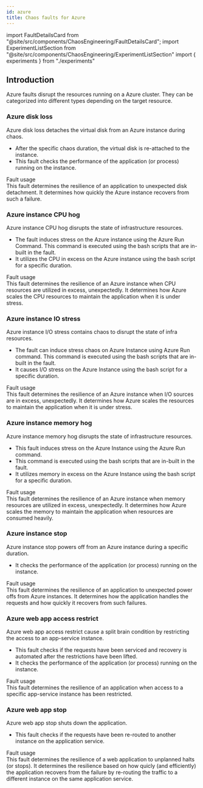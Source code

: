 ```yaml
---
id: azure
title: Chaos faults for Azure
---
```


<!-- Import statement for Custom Components -->

import FaultDetailsCard from "@site/src/components/ChaosEngineering/FaultDetailsCard";
import ExperimentListSection from "@site/src/components/ChaosEngineering/ExperimentListSection"
import { experiments } from "./experiments"

<!-- Heading Description -->

## Introduction

Azure faults disrupt the resources running on a Azure cluster. They can be categorized into different types depending on the target resource. 

<!-- Experiment List and Search Bar (every experiment added below, need to be added in this file also) -->

<ExperimentListSection experiments={experiments} />

<!-- Code for Fault Card starts from here -->

<!-- please specify category in above tag to generate correct experiment icons and links by itself, if links are broken please contact @Sahil, that's me -->

<FaultDetailsCard category="azure">

### Azure disk loss

<!-- Need above heading in markdown ### for it to populate right navigation bar and generate links -->

Azure disk loss detaches the virtual disk from an Azure instance during chaos. 
- After the specific chaos duration, the virtual disk is re-attached to the instance. 
- This fault checks the performance of the application (or process) running on the instance.

<!-- <accordion color='green'/> has same usage as details but green in color -->

<accordion color="green">
    <summary>Fault usage</summary>
This fault determines the resilience of an application to unexpected disk detachment. It determines how quickly the Azure instance recovers from such a failure. 
</accordion>

</FaultDetailsCard>

<!-- Code for Fault Card ends here -->

<FaultDetailsCard category="azure">

### Azure instance CPU hog

<!-- Need above heading in markdown ### for it to populate right navigation bar and generate links -->

Azure instance CPU hog disrupts the state of infrastructure resources. 
- The fault induces stress on the Azure instance using the Azure Run Command. This command is executed using the bash scripts that are in-built in the fault.
- It utilizes the CPU in excess on the Azure instance using the bash script for a specific duration.

<!-- <accordion color='green'/> has same usage as details but green in color -->

<accordion color="green">
    <summary>Fault usage</summary>
This fault determines the resilience of an Azure instance when CPU resources are utilized in excess, unexpectedly. It determines how Azure scales the CPU resources to maintain the application when it is under stress. 
</accordion>

</FaultDetailsCard>

<!-- Code for Fault Card ends here -->

<FaultDetailsCard category="azure">

### Azure instance IO stress

<!-- Need above heading in markdown ### for it to populate right navigation bar and generate links -->

Azure instance I/O stress contains chaos to disrupt the state of infra resources. 
- The fault can induce stress chaos on Azure Instance using Azure Run command. This command is executed using the bash scripts that are in-built in the fault.
- It causes I/O stress on the Azure Instance using the bash script for a specific duration.

<!-- <accordion color='green'/> has same usage as details but green in color -->

<accordion color="green">
    <summary>Fault usage</summary>
This fault determines the resilience of an Azure instance when I/O sources are in excess, unexpectedly. It determines how Azure scales the resources to maintain the application when it is under stress. 
</accordion>

</FaultDetailsCard>

<!-- Code for Fault Card ends here -->

<FaultDetailsCard category="azure">


### Azure instance memory hog

<!-- Need above heading in markdown ### for it to populate right navigation bar and generate links -->

Azure instance memory hog disrupts the state of infrastructure resources. 
- This fault induces stress on the Azure Instance using the Azure Run command.
- This command is executed using the bash scripts that are in-built in the fault.
- It utilizes memory in excess on the Azure Instance using the bash script for a specific duration.

<!-- <accordion color='green'/> has same usage as details but green in color -->

<accordion color="green">
    <summary>Fault usage</summary>
    This fault determines the resilience of an Azure instance when memory resources are utilized in excess, unexpectedly. It determines how Azure scales the memory to maintain the application when resources are consumed heavily. 
</accordion>

</FaultDetailsCard>

<!-- Code for Fault Card ends here -->

<FaultDetailsCard category="azure">

### Azure instance stop

<!-- Need above heading in markdown ### for it to populate right navigation bar and generate links -->

Azure instance stop powers off from an Azure instance during a specific duration.
- It checks the performance of the application (or process) running on the instance.

<!-- <accordion color='green'/> has same usage as details but green in color -->

<accordion color="green">
    <summary>Fault usage</summary>
This fault determines the resilience of an application to unexpected power offs from Azure instances. It determines how the application handles the requests and how quickly it recovers from such failures. 
</accordion>

</FaultDetailsCard>

<!-- Code for Fault Card ends here -->

<FaultDetailsCard category="azure">


### Azure web app access restrict

<!-- Need above heading in markdown ### for it to populate right navigation bar and generate links -->

Azure web app access restrict cause a split brain condition by restricting the access to an app-service instance.
- This fault checks if the requests have been serviced and recovery is automated after the restrictions have been lifted.
- It checks the performance of the application (or process) running on the instance.

<!-- <accordion color='green'/> has same usage as details but green in color -->

<accordion color="green">
    <summary>Fault usage</summary>
This fault determines the resilience of an application when access to a specific app-service instance has been restricted.
</accordion>

</FaultDetailsCard>

<!-- Code for Fault Card ends here -->
<FaultDetailsCard category="azure">

### Azure web app stop

<!-- Need above heading in markdown ### for it to populate right navigation bar and generate links -->

Azure web app stop shuts down the application.
- This fault checks if the requests have been re-routed to another instance on the application service.

<!-- <accordion color='green'/> has same usage as details but green in color -->

<accordion color="green">
    <summary>Fault usage</summary>
This fault determines the resilience of a web application to unplanned halts (or stops). It determines the resilience based on how quicly (and efficiently) the application recovers from the failure by re-routing the traffic to a different instance on the same application service. 
</accordion>

</FaultDetailsCard>

<!-- Code for Fault Card ends here -->
